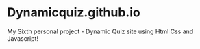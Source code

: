 # Dynamicquiz.github.io
My Sixth personal project - Dynamic Quiz site using Html Css and Javascript!
